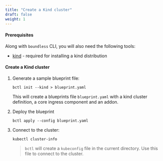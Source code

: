 ```yaml
---
title: "Create a Kind cluster"
draft: false
weight: 1
---
```


#### Prerequisites

Along with `boundless` CLI, you will also need the following tools:

* [kind](https://kind.sigs.k8s.io/docs/user/quick-start/) - required for installing a kind distribution

#### Create a Kind cluster
1. Generate a sample blueprint file:
   ```shell
   bctl init --kind > blueprint.yaml
   ```
   This will create a blueprints file `blueprint.yaml` with a kind cluster definition, a core ingress component and an addon.

2. Deploy the blueprint
   ```shell
   bctl apply --config blueprint.yaml
   ```

3. Connect to the cluster:
    ```shell
    kubectl cluster-info
    ```
   > `bctl` will create a `kubeconfig` file in the current directory. Use this file to connect to the cluster.


